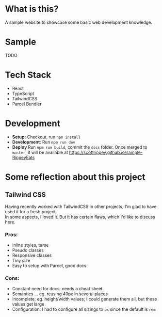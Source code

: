 # What is this?
A sample website to showcase some basic web development knowledge.

# Sample
TODO

# Tech Stack
- React
- TypeScript
- TailwindCSS
- Parcel Bundler

# Development

- **Setup:** Checkout, run `npm install`
- **Development**: Run `npm run dev`
- **Deploy** Run `npm run build`, commit the `docs` folder.  Once merged to `master`, it will be available at https://scottrippey.github.io/sample-RippeyEats



# Some reflection about this project

## Tailwind CSS
Having recently worked with TailwindCSS in other projects, I'm glad to have used it for a fresh project.  
In some aspects, I loved it.  But it has certain flaws, which I'd like to discuss here.  

### Pros:
- Inline styles, terse
- Pseudo classes
- Responsive classes
- Tiny size
- Easy to setup with Parcel, good docs

### Cons:
- Constant need for docs; needs a cheat sheet
- Semantics ... eg. reusing 40px in several places
- Incomplete; eg. height/width values; I could generate them all, but these values get large
- Configuration: I had to configure all sizings to `px` since the default is `rem`
